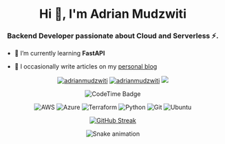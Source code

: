 <h1 align="center">Hi 👋,  I'm Adrian Mudzwiti</h1>
<h3 align="center">Backend Developer passionate about Cloud and Serverless ⚡️.</h3>

- 🌱 I’m currently learning **FastAPI**

- 📝 I occasionally write articles on my [personal blog](https://adrianthegreat.com)




<p align="center"> <a href="https://twitter.com/adrianmudzwiti" target="blank"><img src="https://img.shields.io/twitter/follow/adrianmudzwiti?logo=twitter&style=for-the-badge" alt="adrianmudzwiti" /></a> <a href="https://www.linkedin.com/in/adrianmudzwiti" target="blank"> <img src="https://img.shields.io/badge/LinkedIn-0077B5?style=for-the-badge&logo=linkedin&logoColor=white" alt="adrianmudzwiti" /></a> <a href="https://dev.to/adrianm" target="blank"> <img src="https://img.shields.io/badge/dev.to-0A0A0A?style=for-the-badge&logo=dev.to&logoColor=white"  /></a> </p>

<p align="center">
 
<img href="https://codetime.dev" alt="CodeTime Badge" src="https://img.shields.io/endpoint?style=social&color=222&url=https%3A%2F%2Fapi.codetime.dev%2Fshield%3Fid%3D24794%26project%3D%26in=0">

</p>

<div align="center">
 
 ![AWS](https://img.shields.io/badge/AWS-%23FF9900.svg?style=for-the-badge&logo=amazon-aws&logoColor=white) ![Azure](https://img.shields.io/badge/azure-%230072C6.svg?style=for-the-badge&logo=azure-devops&logoColor=white) ![Terraform](https://img.shields.io/badge/terraform-%235835CC.svg?style=for-the-badge&logo=terraform&logoColor=white)
![Python](https://img.shields.io/badge/python-3670A0?style=for-the-badge&logo=python&logoColor=ffdd54)
![Git](https://img.shields.io/badge/git-%23F05033.svg?style=for-the-badge&logo=git&logoColor=white) ![Ubuntu](https://img.shields.io/badge/Ubuntu-E95420?style=for-the-badge&logo=ubuntu&logoColor=white) 

</div>

<div align="center">

[![GitHub Streak](https://streak-stats.demolab.com?user=adrianm10&hide_border=true)](https://git.io/streak-stats)
 
</div>

<div align="center">

![Snake animation](https://github.com/adrianm10/adrianm10/blob/output/github-contribution-grid-snake.svg)

</div>
